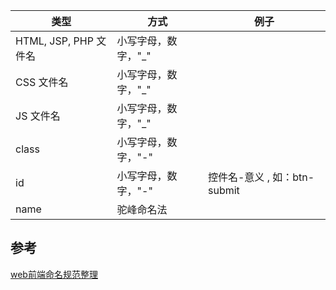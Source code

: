 
 
| 类型 | 方式 | 例子 |
| - | - | - |
| HTML, JSP, PHP 文件名 | 小写字母，数字，"_" ||
| CSS 文件名 | 小写字母，数字，"_" ||
| JS 文件名 | 小写字母，数字，"_" ||
| class | 小写字母，数字，"-" | |
| id | 小写字母，数字，"-" | 控件名-意义 , 如：btn-submit|
| name | 驼峰命名法 ||


## 参考

[web前端命名规范整理](https://www.jianshu.com/p/6417143c4b18)
 
 